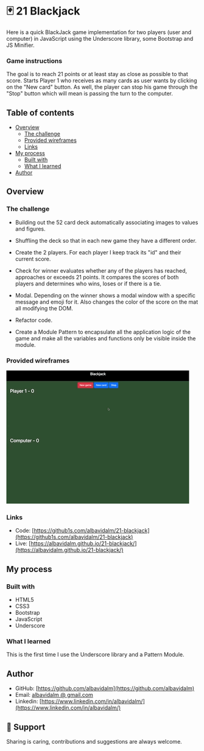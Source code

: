 # 🃏 21 Blackjack

Here is a quick BlackJack game implementation for two players (user and computer) in JavaScript using the Underscore library, some Bootstrap and JS Minifier.

### Game instructions

The goal is to reach 21 points or at least stay as close as possible to that score.
Starts Player 1 who receives as many cards as user wants by clicking on the "New card" button. As well, the player can stop his game through the "Stop" button which will mean is passing the turn to the computer.

## Table of contents

- [Overview](#overview)
  - [The challenge](#the-challenge)
  - [Provided wireframes](#provided-wireframes)
  - [Links](#links)
- [My process](#my-process)
  - [Built with](#built-with)
  - [What I learned](#what-i-learned)
- [Author](#author)

## Overview

### The challenge

- Building out the 52 card deck automatically associating images to values and figures.

- Shuffling the deck so that in each new game they have a different order.

- Create the 2 players. For each player I keep track its "id" and their current score.

- Check for winner evaluates whether any of the players has reached, approaches or exceeds 21 points. It compares the scores of both players and determines who wins, loses or if there is a tie.

- Modal. Depending on the winner shows a modal window with a specific message and emoji for it. Also changes the color of the score on the mat all modifying the DOM.

- Refactor code.

- Create a Module Pattern to encapsulate all the application logic of the game and make all the variables and functions only be visible inside the module.

### Provided wireframes

![](assets/wireframe.gif)

### Links

- Code: [https://github1s.com/albavidalm/21-blackjack](https://github1s.com/albavidalm/21-blackjack)
- Live: [https://albavidalm.github.io/21-blackjack/](https://albavidalm.github.io/21-blackjack/)

## My process

### Built with

- HTML5
- CSS3
- Bootstrap
- JavaScript
- Underscore

### What I learned

This is the first time I use the Underscore library and a Pattern Module.

## Author

- GitHub: [https://github.com/albavidalm](https://github.com/albavidalm)
- Email: [albavidalm @ gmail.com](mailto:albavidalm@gmail.com?subject=Hi)
- Linkedin: [https://www.linkedin.com/in/albavidalm/](https://www.linkedin.com/in/albavidalm/)

## 🖤 Support

Sharing is caring, contributions and suggestions are always welcome.
